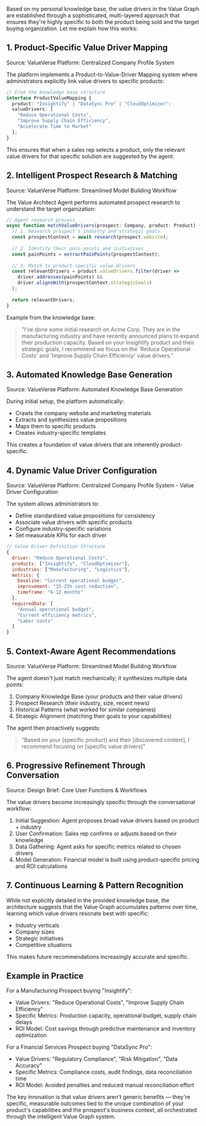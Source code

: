Based on my personal knowledge base, the value drivers in the Value Graph are established through a sophisticated, multi-layered approach that ensures they're highly specific to both the product being sold and the target buying organization. Let me explain how this works:

## 1. Product-Specific Value Driver Mapping

Source: ValueVerse Platform: Centralized Company Profile System

The platform implements a Product-to-Value-Driver Mapping system where administrators explicitly link value drivers to specific products:

```typescript
// From the knowledge base structure
interface ProductValueMapping {
  product: "Insightify" | "DataSync Pro" | "CloudOptimizer";
  valueDrivers: [
    "Reduce Operational Costs",
    "Improve Supply Chain Efficiency", 
    "Accelerate Time to Market"
  ];
}
```

This ensures that when a sales rep selects a product, only the relevant value drivers for that specific solution are suggested by the agent.

## 2. Intelligent Prospect Research & Matching

Source: ValueVerse Platform: Streamlined Model Building Workflow

The Value Architect Agent performs automated prospect research to understand the target organization:

```typescript
// Agent research process
async function matchValueDrivers(prospect: Company, product: Product) {
  // 1. Research prospect's industry and strategic goals
  const prospectContext = await research(prospect.website);
  
  // 2. Identify their pain points and initiatives
  const painPoints = extractPainPoints(prospectContext);
  
  // 3. Match to product-specific value drivers
  const relevantDrivers = product.valueDrivers.filter(driver => 
    driver.addresses(painPoints) && 
    driver.alignsWith(prospectContext.strategicGoals)
  );
  
  return relevantDrivers;
}
```

Example from the knowledge base:
> "I've done some initial research on Acme Corp. They are in the manufacturing industry and have recently announced plans to expand their production capacity. Based on your Insightify product and their strategic goals, I recommend we focus on the 'Reduce Operational Costs' and 'Improve Supply Chain Efficiency' value drivers."

## 3. Automated Knowledge Base Generation

Source: ValueVerse Platform: Automated Knowledge Base Generation

During initial setup, the platform automatically:
- Crawls the company website and marketing materials
- Extracts and synthesizes value propositions
- Maps them to specific products
- Creates industry-specific templates

This creates a foundation of value drivers that are inherently product-specific.

## 4. Dynamic Value Driver Configuration

Source: ValueVerse Platform: Centralized Company Profile System - Value Driver Configuration

The system allows administrators to:
- Define standardized value propositions for consistency
- Associate value drivers with specific products
- Configure industry-specific variations
- Set measurable KPIs for each driver

```javascript
// Value Driver Definition Structure
{
  driver: "Reduce Operational Costs",
  products: ["Insightify", "CloudOptimizer"],
  industries: ["Manufacturing", "Logistics"],
  metrics: {
    baseline: "Current operational budget",
    improvement: "15-25% cost reduction",
    timeframe: "6-12 months"
  },
  requiredData: [
    "Annual operational budget",
    "Current efficiency metrics",
    "Labor costs"
  ]
}
```

## 5. Context-Aware Agent Recommendations

Source: ValueVerse Platform: Streamlined Model Building Workflow

The agent doesn't just match mechanically; it synthesizes multiple data points:

1. Company Knowledge Base (your products and their value drivers)
2. Prospect Research (their industry, size, recent news)
3. Historical Patterns (what worked for similar companies)
4. Strategic Alignment (matching their goals to your capabilities)

The agent then proactively suggests: 
> "Based on your [specific product] and their [discovered context], I recommend focusing on [specific value drivers]"

## 6. Progressive Refinement Through Conversation

Source: Design Brief: Core User Functions & Workflows

The value drivers become increasingly specific through the conversational workflow:

1. Initial Suggestion: Agent proposes broad value drivers based on product + industry
2. User Confirmation: Sales rep confirms or adjusts based on their knowledge
3. Data Gathering: Agent asks for specific metrics related to chosen drivers
4. Model Generation: Financial model is built using product-specific pricing and ROI calculations

## 7. Continuous Learning & Pattern Recognition

While not explicitly detailed in the provided knowledge base, the architecture suggests that the Value Graph accumulates patterns over time, learning which value drivers resonate best with specific:
- Industry verticals
- Company sizes
- Strategic initiatives
- Competitive situations

This makes future recommendations increasingly accurate and specific.

## Example in Practice

For a Manufacturing Prospect buying "Insightify":
- Value Drivers: "Reduce Operational Costs", "Improve Supply Chain Efficiency"
- Specific Metrics: Production capacity, operational budget, supply chain delays
- ROI Model: Cost savings through predictive maintenance and inventory optimization

For a Financial Services Prospect buying "DataSync Pro":
- Value Drivers: "Regulatory Compliance", "Risk Mitigation", "Data Accuracy"
- Specific Metrics: Compliance costs, audit findings, data reconciliation time
- ROI Model: Avoided penalties and reduced manual reconciliation effort

The key innovation is that value drivers aren't generic benefits — they're specific, measurable outcomes tied to the unique combination of your product's capabilities and the prospect's business context, all orchestrated through the intelligent Value Graph system.